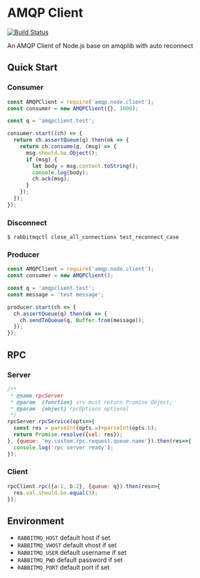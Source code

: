# AMQP Client
[![Build Status](https://travis-ci.org/guanbo/amqpclient.svg?branch=master)](https://travis-ci.org/guanbo/amqpclient)

An AMQP Client of Node.js base on amqplib with auto reconnect

## Quick Start

### Consumer 

```js
const AMQPClient = require('amqp.node.client');
const consumer = new AMQPClient({}, 1000);

const q = 'amqpclient.test';

consumer.start((ch) => {
  return ch.assertQueue(q).then(ok => {
    return ch.consume(q, (msg) => {
      msg.should.be.Object();
      if (msg) {
        let body = msg.content.toString();
        console.log(body);
        ch.ack(msg);
      }
    });
  });
});
```

### Disconnect

```shell
$ rabbitmqctl close_all_connections test_reconnect_case
```

### Producer 

```js
const AMQPClient = require('amqp.node.client');
const consumer = new AMQPClient();

const q = 'amqpclient.test';
const message = 'test message';

producer.start(ch => {
  ch.assertQueue(q).then(ok => {
    ch.sendToQueue(q, Buffer.from(message));
  });
});
```

## RPC
### Server

```js
/**
 * @name rpcServer
 * @param  {function} srv must return Promise Object;
 * @param  {object} rpcOptions optional
 */
rpcServer.rpcService(opts=>{
  const res = parseInt(opts.a)+parseInt(opts.b);
  return Promise.resolve({val: res});
}, {queue: 'my.custom.rpc.request.queue.name'}).then(res=>{
  console.log('rpc server ready');
});
```

### Client

```js
rpcClient.rpc({a:1, b:2}, {queue: q}).then(res=>{
  res.val.should.be.equal(3);
});
```

## Environment
- `RABBITMQ_HOST`   default host if set
- `RABBITMQ_VHOST`  default vhost if set
- `RABBITMQ_USER`   default username if set
- `RABBITMQ_PWD`    default password if set
- `RABBITMQ_PORT`   default port if set
